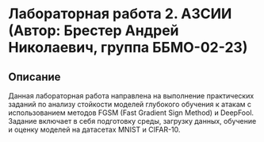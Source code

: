 # Лабораторная работа 2. АЗСИИ (Автор: Брестер Андрей Николаевич, группа ББМО-02-23)

## Описание

Данная лабораторная работа направлена на выполнение практических заданий по анализу стойкости моделей глубокого обучения к атакам с использованием методов FGSM (Fast Gradient Sign Method) и DeepFool. Задание включает в себя подготовку среды, загрузку данных, обучение и оценку моделей на датасетах MNIST и CIFAR-10.
